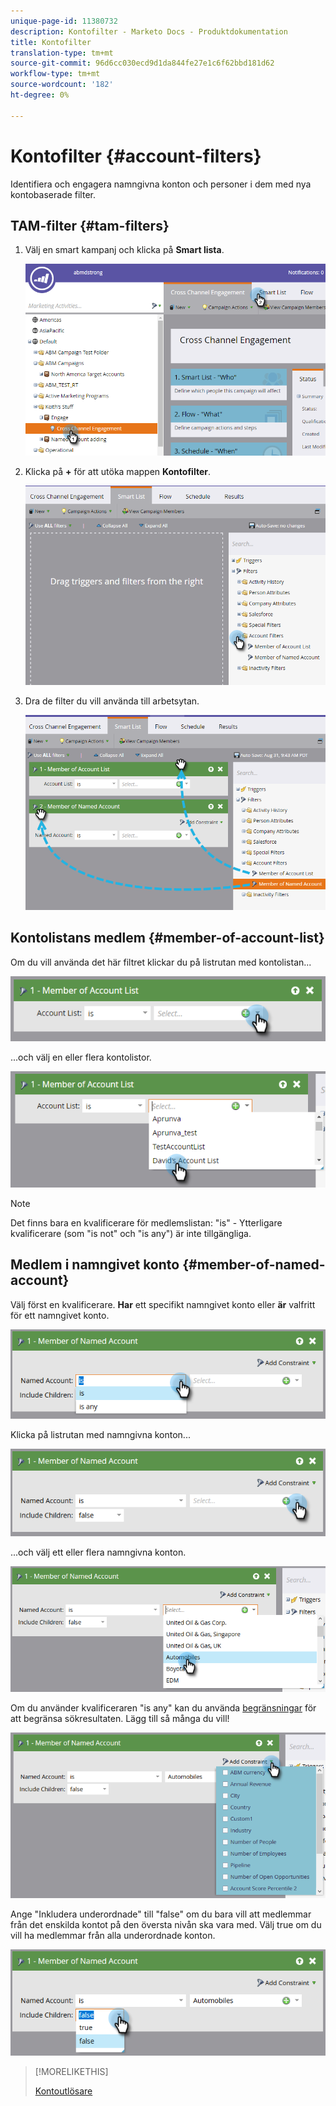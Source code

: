 ```yaml
---
unique-page-id: 11380732
description: Kontofilter - Marketo Docs - Produktdokumentation
title: Kontofilter
translation-type: tm+mt
source-git-commit: 96d6cc030ecd9d1da844fe27e1c6f62bbd181d62
workflow-type: tm+mt
source-wordcount: '182'
ht-degree: 0%

---
```



# Kontofilter {#account-filters}

Identifiera och engagera namngivna konton och personer i dem med nya kontobaserade filter.

## TAM-filter {#tam-filters}

1. Välj en smart kampanj och klicka på **Smart lista**.

   ![](assets/one.png)

1. Klicka på **+** för att utöka mappen **Kontofilter**.

   ![](assets/two.png)

1. Dra de filter du vill använda till arbetsytan.

   ![](assets/three.png)

## Kontolistans medlem {#member-of-account-list}

Om du vill använda det här filtret klickar du på listrutan med kontolistan...

![](assets/four.png)

...och välj en eller flera kontolistor.

![](assets/five.png)

>[!NOTE]
>
>Det finns bara en kvalificerare för medlemslistan: &quot;is&quot; - Ytterligare kvalificerare (som &quot;is not&quot; och &quot;is any&quot;) är inte tillgängliga.

## Medlem i namngivet konto {#member-of-named-account}

Välj först en kvalificerare. **Har** ett specifikt namngivet konto eller  **är** valfritt för ett namngivet konto.

![](assets/six.png)

Klicka på listrutan med namngivna konton...

![](assets/seven.png)

...och välj ett eller flera namngivna konton.

![](assets/eight.png)

Om du använder kvalificeraren &quot;is any&quot; kan du använda [begränsningar](/help/marketo/product-docs/core-marketo-concepts/smart-lists-and-static-lists/using-smart-lists/add-a-constraint-to-a-smart-list-filter.md) för att begränsa sökresultaten. Lägg till så många du vill!

![](assets/nine.png)

Ange &quot;Inkludera underordnade&quot; till &quot;false&quot; om du bara vill att medlemmar från det enskilda kontot på den översta nivån ska vara med. Välj true om du vill ha medlemmar från alla underordnade konton.

![](assets/ten.png)

>[!MORELIKETHIS]
>
>[Kontoutlösare](/help/marketo/product-docs/target-account-management/engage/account-triggers.md)

